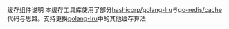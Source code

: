 缓存组件说明
本缓存工具库使用了部分[hashicorp/golang-lru](https://github.com/hashicorp/golang-lru)与[go-redis/cache](https://github.com/go-redis/cache)代码与思路。支持更换[golang-lru](https://github.com/hashicorp/golang-lru)中的其他缓存算法